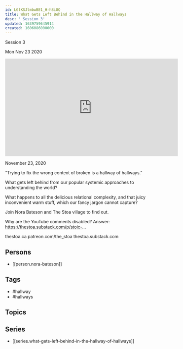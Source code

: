 ```yaml
---
id: LGlKSJlmbwBE1_H-h8i8Q
title: What Gets Left Behind in the Hallway of Hallways
desc: ' Session 3'
updated: 1639759645914
created: 1606086000000
---
```



 Session 3

Mon Nov 23 2020

<iframe width="560" height="315" src="https://www.youtube.com/embed/pY3F9l6ryNo" title="What Gets Left Behind in the Hallway of Hallways: Session 3 w/ Nora Bateson" frameborder="0" allow="accelerometer; autoplay; clipboard-write; encrypted-media; gyroscope; picture-in-picture" allowfullscreen ></iframe>

November 23, 2020

“Trying to fix the wrong context of broken is a hallway of hallways.”

What gets left behind from our popular systemic approaches to understanding the world?

What happens to all the delicious relational complexity, and that juicy inconvenient warm stuff, which our fancy jargon cannot capture?

Join Nora Bateson and The Stoa village to find out.

Why are the YouTube comments disabled? Answer: https://thestoa.substack.com/p/stoic-...

thestoa.ca
patreon.com/the_stoa
thestoa.substack.com

## Persons

- [[person.nora-bateson]]

## Tags

- #hallway
- #hallways

## Topics



## Series

- [[series.what-gets-left-behind-in-the-hallway-of-hallways]]

